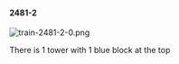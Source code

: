 #### 2481-2
![train-2481-2-0.png](https://github.com/lil-lab/nlvr/raw/master/nlvr/train/images/19/train-2481-2-0.png "train-2481-2-0.png")

There is 1 tower with 1 blue block at the top